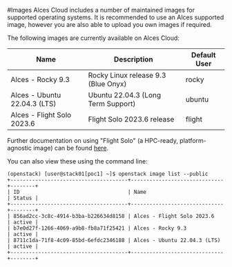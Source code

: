 #Images
Alces Cloud includes a number of maintained images for supported operating systems. It is recommended to use an Alces supported image, however you are also able to upload you own images if required.

The following images are currently available on Alces Cloud:

| Name | Description | Default User |
|---|---|---|
| Alces - Rocky 9.3 | Rocky Linux release 9.3 (Blue Onyx) | rocky |
| Alces - Ubuntu 22.04.3 (LTS) | Ubuntu 22.04.3 (Long Term Support) | ubuntu |
| Alces - Flight Solo 2023.6 | Flight Solo 2023.6 release | flight |

Further documentation on using "Flight Solo" (a HPC-ready, platform-agnostic image) can be found [here](https://www.openflighthpc.org/latest/docs/flight-solo/).

You can also view these using the command line:

```
(openstack) [user@stack01[poc1] ~]$ openstack image list --public
+--------------------------------------+------------------------------+--------+
| ID                                   | Name                         | Status |
+--------------------------------------+------------------------------+--------+
| 856ad2cc-3c8c-4914-b3ba-b226634d8158 | Alces - Flight Solo 2023.6   | active |
| b7e0d27f-1266-4069-a9b8-fb8a71f25421 | Alces - Rocky 9.3            | active |
| 8711c1da-71f8-4c09-85bd-6efdc2346188 | Alces - Ubuntu 22.04.3 (LTS) | active |
+--------------------------------------+------------------------------+--------+
```
